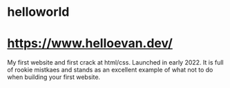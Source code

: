 # helloworld

# https://www.helloevan.dev/

My first website and first crack at html/css. Launched in early 2022. It is full of rookie mistkaes and stands as an excellent example of what not to do when building your first website.
